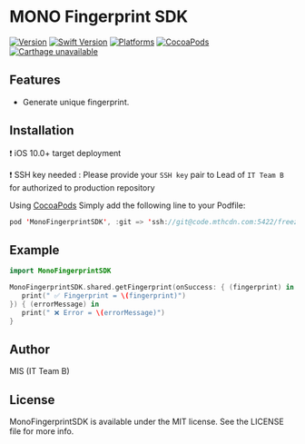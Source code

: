 # MONO Fingerprint SDK

[![Version](https://img.shields.io/badge/version-0.1.0-blue.svg)](https://cocoapods.org/)
[![Swift Version](https://img.shields.io/badge/swift-5.0.x-orange.svg)](https://swift.org)
[![Platforms](https://img.shields.io/badge/platform-ios-green.svg)](https://cocoapods.org/)
[![CocoaPods](https://img.shields.io/badge/Pods-Available-brightgreen.svg)](https://cocoapods.org/)
[![Carthage unavailable](https://img.shields.io/badge/Carthage-unavailable-red.svg)](https://github.com/Carthage/Carthage)

## Features
- Generate unique fingerprint.

## Installation
:heavy_exclamation_mark: iOS 10.0+ target deployment

:heavy_exclamation_mark: SSH key needed : Please provide your `SSH key` pair to Lead of `IT Team B` for authorized to production repository

Using [CocoaPods](https://cocoapods.org) Simply add the following line to your Podfile:

```swift
pod 'MonoFingerprintSDK', :git => 'ssh://git@code.mthcdn.com:5422/freezeit/fingerprint-ios-framework.git'
```

## Example
```swift
import MonoFingerprintSDK
```

```swift
MonoFingerprintSDK.shared.getFingerprint(onSuccess: { (fingerprint) in
   print(" ✅ Fingerprint = \(fingerprint)")
}) { (errorMessage) in
   print(" ❌ Error = \(errorMessage)")
}
```

## Author
MIS (IT Team B)

## License
MonoFingerprintSDK is available under the MIT license. See the LICENSE file for more info.
